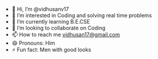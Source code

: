 - 👋 Hi, I’m @vidhusanv17
- 👀 I’m interested in Coding and solving real time problems
- 🌱 I’m currently learning B.E.CSE
- 💞️ I’m looking to collaborate on Coding
- 📫 How to reach me vidhusan17@gmail.com
- 😄 Pronouns: Him
- ⚡ Fun fact: Men with good looks
<!---
vidhusanv17/vidhusanv17 is a ✨ special ✨ repository because its `README.md` (this file) appears on your GitHub profile.
You can click the Preview link to take a look at your changes.
--->
